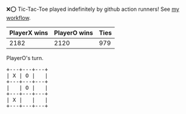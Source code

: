 :x::o: Tic-Tac-Toe played indefinitely by github action runners! See [my workflow](.github/workflows/play.yaml).

|PlayerX wins|PlayerO wins|Ties|
|-|-|-|
|2182|2120|979|

PlayerO's turn.

<pre>
+---+---+---+
| X | O |   |
+---+---+---+
|   | O |   |
+---+---+---+
| X |   |   |
+---+---+---+
</pre>
